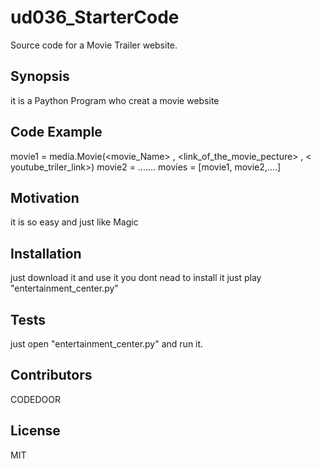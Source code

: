 # ud036_StarterCode
Source code for a Movie Trailer website.
## Synopsis

it is a Paython Program who creat a movie website

## Code Example

movie1 = media.Movie(<movie_Name> , <link_of_the_movie_pecture> , < youtube_triler_link>)
movie2 = .......
movies = [movie1, movie2,....]

## Motivation

it is so easy and just like Magic

## Installation

just download it and use it 
you dont nead to install it 
just play "entertainment_center.py"

## Tests

just open "entertainment_center.py" and run it.

## Contributors

CODEDOOR

## License

MIT
